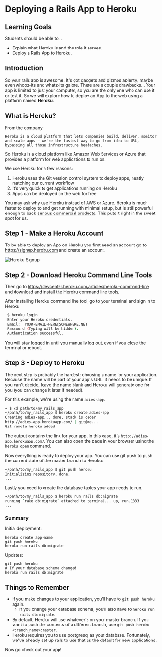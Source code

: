 
# Deploying a Rails App to Heroku

## Learning Goals
Students should be able to...

- Explain what Heroku is and the role it serves.
- Deploy  a Rails App to Heroku.

## Introduction
So your rails app is awesome. It's got gadgets and gizmos aplenty, maybe even whooz-its and whatz-its galore. There are a couple drawbacks... Your app is limited to just your computer, so you are the only one who can use it or test it. So we will explore how to deploy an App to the web using a platform named **Heroku**.

## What is Heroku?
From the company
```
Heroku is a cloud platform that lets companies build, deliver, monitor and scale apps — we're the fastest way to go from idea to URL, bypassing all those infrastructure headaches.
```
So Heroku is a cloud platform like Amazon Web Services or Azure that provides a platform for web applications to run on.  

We use Heroku for a few reasons:

1. Heroku uses the Git version control system to deploy apps, neatly matching our current workflow
1. It's very quick to get applications running on Heroku
1. Apps can be deployed on the web for free

You may ask why use Heroku instead of AWS or Azure. Heroku is much faster to deploy to and get running with minimal setup, but is still powerful enough to back [serious commercial products](https://www.heroku.com/customers). This puts it right in the sweet spot for us.

## Step 1 - Make a Heroku Account
To be able to deploy an App on Heroku you first need an account go to https://signup.heroku.com and create an account.

![Heroku Signup](images/heroku.png)


## Step 2 - Download Heroku Command Line Tools

Then go to https://devcenter.heroku.com/articles/heroku-command-line and download and install the Heroku command line tools.

After installing Heroku command line tool, go to your terminal and sign in to Heroku

```bash
 $ heroku login
 Enter your Heroku credentials.
 Email:  YOUR-EMAIL-HERE@SOMEWHERE.NET
 Password (Typing will be hidden):  
 Authentication successful.
```

You will stay logged in until you manually log out, even if you close the terminal or reboot.

## Step 3 - Deploy to Heroku

The next step is probably the hardest: choosing a name for your application. Because the name will be part of your app's URL, it needs to be unique. If you can't decide, leave the name blank and Heroku will generate one for you (you can change it later if needed).

For this example, we're using the name `adies-app`.

```bash
~ $ cd path/to/my_rails_app
~/path/to/my_rails_app $ heroku create adies-app
Creating adies-app... done, stack is ceder
http://adies-app.herokuapp.com/ | git@he...
Git remote heroku added
```

The output contains the link for your app. In this case, it's `http://adies-app.herokuapp.com/`. You can also open the page in your browser using the `heroku open` command.

Now everything is ready to deploy your app.  You can use git push to push the current state of the master branch to Heroku:

```bash
~/path/to/my_rails_app $ git push heroku
Initializing repository, done.
...
```

Lastly you need to create the database tables your app needs to run.

```bash
~/path/to/my_rails_app $ heroku run rails db:migrate
running `rake db:migrate` attached to terminal... up, run.1833
...
```

### Summary

Initial deployment:

```
heroku create app-name
git push heroku
heroku run rails db:migrate
```

Updates:

```
git push heroku
# If your database schema changed
heroku run rails db:migrate
```

## Things to Remember

- If you make changes to your application, you'll have to `git push heroku` again.
  - If you change your database schema, you'll also have to `heroku run rails db:migrate`.
- By default, Heroku will use whatever's on your master branch. If you want to push the contents of a different branch, use `git push heroku <branch_name>:master`.
- Heroku requires you to use postgresql as your database. Fortunately, we've already set up rails to use that as the default for new applications.

Now go check out your app!
